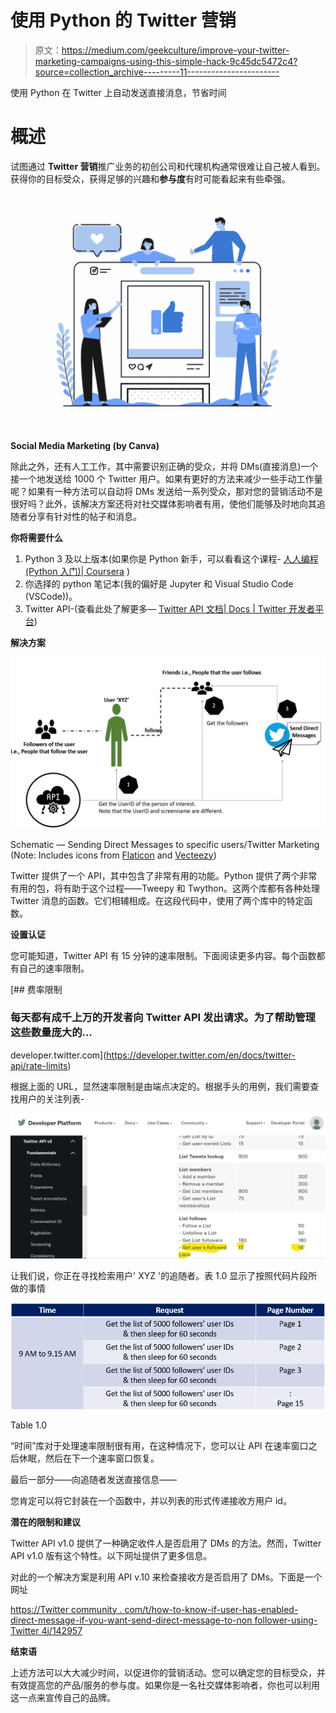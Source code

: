 # 使用 Python 的 Twitter 营销

> 原文：<https://medium.com/geekculture/improve-your-twitter-marketing-campaigns-using-this-simple-hack-9c45dc5472c4?source=collection_archive---------11----------------------->

使用 Python 在 Twitter 上自动发送直接消息，节省时间

# **概述**

试图通过 **Twitter 营销**推广业务的初创公司和代理机构通常很难让自己被人看到。获得你的目标受众，获得足够的兴趣和**参与度**有时可能看起来有些牵强。

![](img/7380c0275b9c0304b30683631a2493d1.png)

**Social Media Marketing (by Canva)**

除此之外，还有人工工作，其中需要识别正确的受众，并将 DMs(直接消息)一个接一个地发送给 1000 个 Twitter 用户。如果有更好的方法来减少一些手动工作量呢？如果有一种方法可以自动将 DMs 发送给一系列受众，那对您的营销活动不是很好吗？此外，该解决方案还将对社交媒体影响者有用，使他们能够及时地向其追随者分享有针对性的帖子和消息。

**你将需要什么**

1.  Python 3 及以上版本(如果你是 Python 新手，可以看看这个课程- [人人编程(Python 入门)| Coursera](https://www.coursera.org/learn/python) )
2.  你选择的 python 笔记本(我的偏好是 Jupyter 和 Visual Studio Code (VSCode))。
3.  Twitter API-(查看此处了解更多— [Twitter API 文档| Docs | Twitter 开发者平台](https://developer.twitter.com/en/docs/twitter-api))

**解决方案**

![](img/5846960d21470eeeb2ceee8b0360b123.png)

Schematic — Sending Direct Messages to specific users/Twitter Marketing (Note: Includes icons from [Flaticon](https://www.flaticon.com/) and [Vecteezy](https://www.vecteezy.com/))

Twitter 提供了一个 API，其中包含了非常有用的功能。Python 提供了两个非常有用的包，将有助于这个过程——Tweepy 和 Twython。这两个库都有各种处理 Twitter 消息的函数。它们相辅相成。在这段代码中，使用了两个库中的特定函数。

**设置认证**

您可能知道，Twitter API 有 15 分钟的速率限制。下面阅读更多内容。每个函数都有自己的速率限制。

[](https://developer.twitter.com/en/docs/twitter-api/rate-limits) [## 费率限制

### 每天都有成千上万的开发者向 Twitter API 发出请求。为了帮助管理这些数量庞大的…

developer.twitter.com](https://developer.twitter.com/en/docs/twitter-api/rate-limits) 

根据上面的 URL，显然速率限制是由端点决定的。根据手头的用例，我们需要查找用户的关注列表-

![](img/4fcd88caa7a7fa8fb22346bac5cdef72.png)

让我们说，你正在寻找检索用户' XYZ '的追随者。表 1.0 显示了按照代码片段所做的事情

![](img/70d2a82d0f2b6317719f404f81891220.png)

Table 1.0

“时间”库对于处理速率限制很有用，在这种情况下，您可以让 API 在速率窗口之后休眠，然后在下一个速率窗口恢复。

最后一部分——向追随者发送直接信息——

您肯定可以将它封装在一个函数中，并以列表的形式传递接收方用户 id。

**潜在的限制和建议**

Twitter API v1.0 提供了一种确定收件人是否启用了 DMs 的方法。然而，Twitter API v1.0 版有这个特性。以下网址提供了更多信息。

对此的一个解决方案是利用 API v.10 来检查接收方是否启用了 DMs。下面是一个网址

[https://Twitter community . com/t/how-to-know-if-user-has-enabled-direct-message-if-you-want-send-direct-message-to-non follower-using-Twitter 4j/142957](https://twittercommunity.com/t/how-to-know-if-user-has-enabled-direct-message-if-you-want-to-send-direct-message-to-nonfollower-using-twitter4j/142957)

**结束语**

上述方法可以大大减少时间，以促进你的营销活动。您可以确定您的目标受众，并有效提高您的产品/服务的参与度。如果你是一名社交媒体影响者，你也可以利用这一点来宣传自己的品牌。